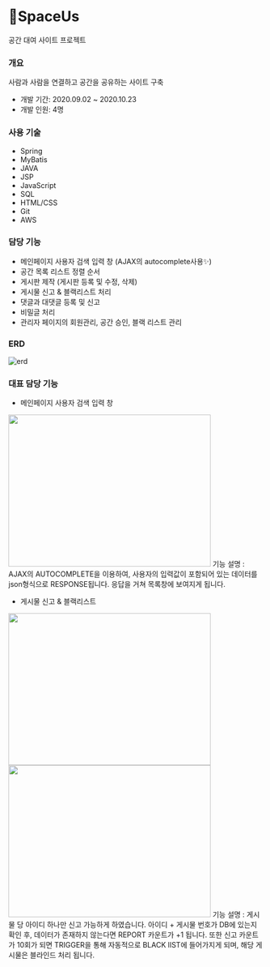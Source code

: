 # 💒SpaceUs
공간 대여 사이트 프로젝트

### 개요
사람과 사람을 연결하고 공간을 공유하는 사이트 구축
- 개발 기간: 2020.09.02 ~ 2020.10.23
- 개발 인원: 4명

### 사용 기술
* Spring
* MyBatis
* JAVA
* JSP
* JavaScript
* SQL
* HTML/CSS
* Git
* AWS

### 담당 기능
* 메인페이지 사용자 검색 입력 창 (AJAX의 autocomplete사용✨)
* 공간 목록 리스트 정렬 순서
* 게시판 제작 (게시판 등록 및 수정, 삭제)
* 게시물 신고 & 블랙리스트 처리
* 댓글과 대댓글 등록 및 신고
* 비밀글 처리
* 관리자 페이지의 회원관리, 공간 승인, 블랙 리스트 관리

### ERD
![erd](https://user-images.githubusercontent.com/66931820/97409160-8848b600-1940-11eb-953b-8f27d1c9120a.png)

### 대표 담당 기능
* 메인페이지 사용자 검색 입력 창
<img src="https://user-images.githubusercontent.com/61791986/101281000-eefaa280-380f-11eb-8ff8-ccc1ba8c00b3.png" width="400" height="300">
기능 설명 : AJAX의 AUTOCOMPLETE을 이용하여, 사용자의 입력값이 포함되어 있는 데이터를 json형식으로 RESPONSE됩니다. 응답을 거쳐 목록창에 보여지게 됩니다. 

* 게시물 신고 & 블랙리스트
<img src="https://user-images.githubusercontent.com/61791986/101281093-86f88c00-3810-11eb-9042-c117d43bc0f9.png" width="400" height="300">
<img src="https://user-images.githubusercontent.com/61791986/101281130-c3c48300-3810-11eb-9236-c5925535d18c.png" width="400" height="300">
기능 설명 : 게시물 당 아이디 하나만 신고 가능하게 하였습니다. 아이디 + 게시물 번호가 DB에 있는지 확인 후, 데이터가 존재하지 않는다면 REPORT 카운트가 +1 됩니다. 또한 신고 카운트가 10회가 되면 TRIGGER을 통해 자동적으로 BLACK lIST에 들어가지게 되며, 해당 게시물은 블라인드 처리 됩니다.
